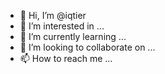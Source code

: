- 👋 Hi, I’m @iqtier
- 👀 I’m interested in ...
- 🌱 I’m currently learning ...
- 💞️ I’m looking to collaborate on ...
- 📫 How to reach me ...

<!---
iqtier/iqtier is a ✨ special ✨ repository because its `README.md` (this file) appears on your GitHub profile.
You can click the Preview link to take a look at your changes.
--->
